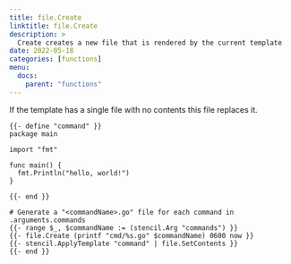 ```yaml
---
title: file.Create
linktitle: file.Create
description: >
  Create creates a new file that is rendered by the current template
date: 2022-05-18
categories: [functions]
menu:
  docs:
    parent: "functions"
---
```


If the template has a single file with no contents this file replaces it\.

```go-text-template
{{- define "command" }}
package main

import "fmt"

func main() {
  fmt.Println("hello, world!")
}

{{- end }}

# Generate a "<commandName>.go" file for each command in .arguments.commands
{{- range $_, $commandName := (stencil.Arg "commands") }}
{{- file.Create (printf "cmd/%s.go" $commandName) 0600 now }}
{{- stencil.ApplyTemplate "command" | file.SetContents }}
{{- end }}
```

